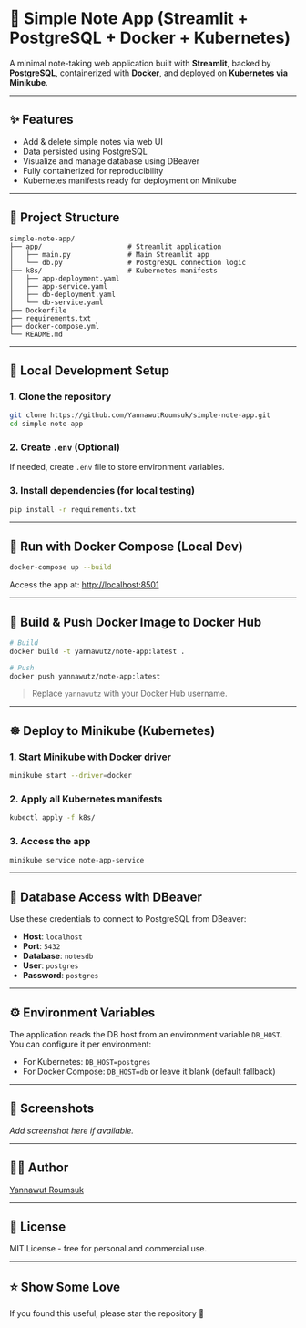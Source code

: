 # 📝 Simple Note App (Streamlit + PostgreSQL + Docker + Kubernetes)

A minimal note-taking web application built with **Streamlit**, backed by **PostgreSQL**, containerized with **Docker**, and deployed on **Kubernetes via Minikube**.

---

## ✨ Features

- Add & delete simple notes via web UI
- Data persisted using PostgreSQL
- Visualize and manage database using DBeaver
- Fully containerized for reproducibility
- Kubernetes manifests ready for deployment on Minikube

---

## 📁 Project Structure

```
simple-note-app/
├── app/                     # Streamlit application
│   ├── main.py              # Main Streamlit app
│   └── db.py                # PostgreSQL connection logic
├── k8s/                     # Kubernetes manifests
│   ├── app-deployment.yaml
│   ├── app-service.yaml
│   ├── db-deployment.yaml
│   └── db-service.yaml
├── Dockerfile
├── requirements.txt
├── docker-compose.yml
└── README.md
```

---

## 🔧 Local Development Setup

### 1. Clone the repository

```bash
git clone https://github.com/YannawutRoumsuk/simple-note-app.git
cd simple-note-app
```

### 2. Create `.env` (Optional)
If needed, create `.env` file to store environment variables.

### 3. Install dependencies (for local testing)

```bash
pip install -r requirements.txt
```

---

## 🐳 Run with Docker Compose (Local Dev)

```bash
docker-compose up --build
```

Access the app at: [http://localhost:8501](http://localhost:8501)

---

## 🐳 Build & Push Docker Image to Docker Hub

```bash
# Build
docker build -t yannawutz/note-app:latest .

# Push
docker push yannawutz/note-app:latest
```

> Replace `yannawutz` with your Docker Hub username.

---

## ☸️ Deploy to Minikube (Kubernetes)

### 1. Start Minikube with Docker driver

```bash
minikube start --driver=docker
```

### 2. Apply all Kubernetes manifests

```bash
kubectl apply -f k8s/
```

### 3. Access the app

```bash
minikube service note-app-service
```

---

## 🧠 Database Access with DBeaver

Use these credentials to connect to PostgreSQL from DBeaver:

- **Host**: `localhost`
- **Port**: `5432`
- **Database**: `notesdb`
- **User**: `postgres`
- **Password**: `postgres`

---

## ⚙️ Environment Variables

The application reads the DB host from an environment variable `DB_HOST`. You can configure it per environment:

- For Kubernetes: `DB_HOST=postgres`
- For Docker Compose: `DB_HOST=db` or leave it blank (default fallback)

---

## 📸 Screenshots

_Add screenshot here if available._

---

## 👨‍💻 Author

[Yannawut Roumsuk](https://github.com/YannawutRoumsuk)

---

## 📜 License

MIT License - free for personal and commercial use.

---

## ⭐️ Show Some Love

If you found this useful, please star the repository 🙌